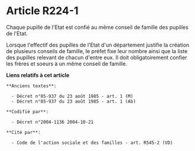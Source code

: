# Article R224-1

Chaque pupille de l'Etat est confié au même conseil de famille des pupilles de l'Etat.

Lorsque l'effectif des pupilles de l'Etat d'un département justifie la création de plusieurs conseils de famille, le préfet
fixe leur nombre ainsi que la liste des pupilles relevant de chacun d'entre eux. Il doit obligatoirement confier les frères
et soeurs à un même conseil de famille.

**Liens relatifs à cet article**

	**Anciens textes**:

	  - Décret n°85-937 du 23 août 1985 - art. 1 (M)
	  - Décret n°85-937 du 23 août 1985 - art. 1 (Ab)

	**Codifié par**:

	  - Décret n°2004-1136 2004-10-21

	**Cité par**:

	  - Code de l'action sociale et des familles - art. R545-2 (VD)
